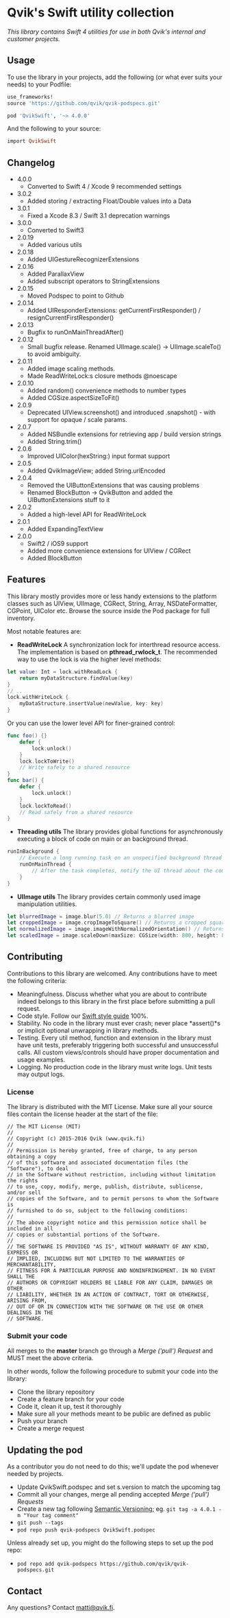 # Qvik's Swift utility collection

*This library contains Swift 4 utilities for use in both Qvik's internal and customer projects.*

## Usage

To use the library in your projects, add the following (or what ever suits your needs) to your Podfile:

```ruby
use_frameworks!
source 'https://github.com/qvik/qvik-podspecs.git'

pod 'QvikSwift', '~> 4.0.0'
```

And the following to your source:

```ruby
import QvikSwift
```

## Changelog

* 4.0.0
    * Converted to Swift 4 / Xcode 9 recommended settings
* 3.0.2
    * Added storing / extracting Float/Double values into a Data
* 3.0.1
    * Fixed a Xcode 8.3 / Swift 3.1 deprecation warnings
* 3.0.0
    * Converted to Swift3
* 2.0.19 
    * Added various utils
* 2.0.18 
    * Added UIGestureRecognizerExtensions
* 2.0.16
    * Added ParallaxView
    * Added subscript operators to StringExtensions
* 2.0.15
    * Moved Podspec to point to Github
* 2.0.14
    * Added UIResponderExtensions: getCurrentFirstResponder() / resignCurrentFirstResponder()
* 2.0.13
    * Bugfix to runOnMainThreadAfter()
* 2.0.12
    * Small bugfix release. Renamed UIImage.scale() -> UIImage.scaleTo() to avoid ambiguity.
* 2.0.11 
    * Added image scaling methods. 
    * Made ReadWriteLock:s closure methods @noescape
* 2.0.10 
    * Added random() convenience methods to number types
    * Added CGSize.aspectSizeToFit() 
* 2.0.9
    * Deprecated UIView.screenshot() and introduced .snapshot() - with support for opaque / scale params.
* 2.0.7
    * Added NSBundle extensions for retrieving app / build version strings
    * Added String.trim()
* 2.0.6 
    * Improved UIColor(hexString:) input format support
* 2.0.5
    * Added QvikImageView; added String.urlEncoded
* 2.0.4
    * Removed the UIButtonExtensions that was causing problems
    * Renamed BlockButton -> QvikButton and added the UIButtonExtensions stuff to it
* 2.0.2 
	* Added a high-level API for ReadWriteLock
* 2.0.1
	* Added ExpandingTextView
* 2.0.0
	* Swift2 / iOS9 support
	* Added more convenience extensions for UIView / CGRect
	* Added BlockButton

## Features

This library mostly provides more or less handy extensions to the platform classes such as UIView, UIImage, CGRect, String, Array, NSDateFormatter, CGPoint, UIColor etc. Browse the source inside the Pod package for full inventory. 

Most notable features are:


* **ReadWriteLock**
A synchronization lock for interthread resource access. The implementation is based on **pthread_rwlock_t**.
The recommended way to use the lock is via the higher level methods:
```swift
let value: Int = lock.withReadLock {
	return myDataStructure.findValue(key)
}
// .. 
lock.withWriteLock {
	myDataStructure.insertValue(newValue, key: key)
}
```
Or you can use the lower level API for finer-grained control:
```swift
func foo() {}
	defer {
		lock.unlock()
	}
	lock.lockToWrite()
	// Write safely to a shared resource
}
func bar() {
	defer {
	    lock.unlock()
    }
    lock.lockToRead()
    // Read safely from a shared resource
}
```

* **Threading utils**
The library provides global functions for asynchronously executing a block of code on main or an background thread.
```swift
runInBackground {
	// Execute a long running task on an unspecified background thread
    runOnMainThread {
    	// After the task completes, notify the UI thread about the completion
    }
}
```

* **UIImage utils**
The library provides certain commonly used image manipulation utilities.
```swift
let blurredImage = image.blur(5.0) // Returns a blurred image
let croppedImage = image.cropImageToSquare() // Returns a cropped square image from the middle of the original
let normalizedImage = image.imageWithNormalizedOrientation() // Returns an image with any orientation information removed
let scaledImage = image.scaleDown(maxSize: CGSize(width: 800, height: 800)) // Returns an image with max size 800x800, scaled down if required, with original aspect ratio
```

## Contributing 

Contributions to this library are welcomed. Any contributions have to meet the following criteria:

* Meaningfulness. Discuss whether what you are about to contribute indeed belongs to this library in the first place before submitting a pull request.
* Code style. Follow our [Swift style guide](https://github.com/qvik/swift) 100%.
* Stability. No code in the library must ever crash; never place *assert()*s or implicit optional unwrapping in library methods.
* Testing. Every util method, function and extension in the library must have unit tests, preferably triggering both successful and unsuccessful calls. All custom views/controls should have proper documentation and usage examples.
* Logging. No production code in the library must write logs. Unit tests may output logs.

### License

The library is distributed with the MIT License. Make sure all your source files contain the license header at the start of the file:

```
// The MIT License (MIT)
//
// Copyright (c) 2015-2016 Qvik (www.qvik.fi)
//
// Permission is hereby granted, free of charge, to any person obtaining a copy
// of this software and associated documentation files (the "Software"), to deal
// in the Software without restriction, including without limitation the rights
// to use, copy, modify, merge, publish, distribute, sublicense, and/or sell
// copies of the Software, and to permit persons to whom the Software is
// furnished to do so, subject to the following conditions:
//
// The above copyright notice and this permission notice shall be included in all
// copies or substantial portions of the Software.
//
// THE SOFTWARE IS PROVIDED "AS IS", WITHOUT WARRANTY OF ANY KIND, EXPRESS OR
// IMPLIED, INCLUDING BUT NOT LIMITED TO THE WARRANTIES OF MERCHANTABILITY,
// FITNESS FOR A PARTICULAR PURPOSE AND NONINFRINGEMENT. IN NO EVENT SHALL THE
// AUTHORS OR COPYRIGHT HOLDERS BE LIABLE FOR ANY CLAIM, DAMAGES OR OTHER
// LIABILITY, WHETHER IN AN ACTION OF CONTRACT, TORT OR OTHERWISE, ARISING FROM,
// OUT OF OR IN CONNECTION WITH THE SOFTWARE OR THE USE OR OTHER DEALINGS IN THE
// SOFTWARE.
```

### Submit your code

All merges to the **master** branch go through a *Merge ('pull') Request* and MUST meet the above criteria.

In other words, follow the following procedure to submit your code into the library:

* Clone the library repository
* Create a feature branch for your code
* Code it, clean it up, test it thoroughly
* Make sure all your methods meant to be public are defined as public
* Push your branch
* Create a merge request

## Updating the pod

As a contributor you do not need to do this; we'll update the pod whenever needed by projects.

* Update QvikSwift.podspec and set s.version to match the upcoming tag
* Commit all your changes, merge all pending accepted *Merge ('pull') Requests*
* Create a new tag following [Semantic Versioning](http://semver.org/); eg. `git tag -a 4.0.1 -m "Your tag comment"`
* `git push --tags`
* `pod repo push qvik-podspecs QvikSwift.podspec`

Unless already set up, you might do the following steps to set up the pod repo:

* ```pod repo add qvik-podspecs https://github.com/qvik/qvik-podspecs.git```

## Contact

Any questions? Contact matti@qvik.fi.
